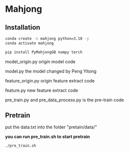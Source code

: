 # Mahjong
## Installation
```bash
conda create -n mahjong python=3.10 -y
conda activate mahjong

pip install PyMahjongGB numpy torch
```

model_origin.py origin model code

model.py the model changed by Peng Yitong

feature_origin.py origin feature extract code

feature.py new feature extract code

pre_train.py and pre_data_process.py is the pre-train code

## Pretrain

put the data.txt into the folder "pretain/data/"

**you can run pre_train.sh to start pretrain**
```bash
./pre_train.sh
```
